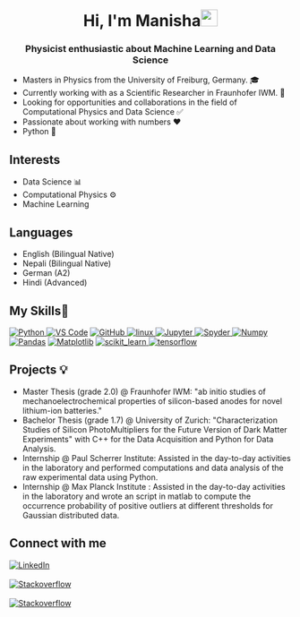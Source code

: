 
<h1 align="center">Hi, I'm Manisha<img src="https://raw.githubusercontent.com/MartinHeinz/MartinHeinz/master/wave.gif" width="30px"></h1>

<h3 align="center">Physicist enthusiastic about Machine Learning and Data Science</h3>




<p>

- Masters in Physics from the University of Freiburg, Germany. 🎓
- Currently working with as a Scientific Researcher in Fraunhofer IWM. 🏥
- Looking for opportunities and collaborations in the field of Computational Physics and Data Science ✅ 
- Passionate about working with numbers ❤️
- Python 💪
</p>


## **Interests**
- Data Science 📊
- Computational Physics ⚙️
- Machine Learning

## **Languages**
- English (Bilingual Native)
- Nepali (Bilingual Native)
- German (A2)
- Hindi (Advanced)

## **My Skills**🧰

<p align="left">
<a href="https://www.python.org" target="_blank"> <img src="https://img.shields.io/badge/Python-FFD43B?style=for-the-badge&logo=python&logoColor=darkgreen" alt="Python"/> </a>
<a href="https://code.visualstudio.com/" target="_blank"> <img src="https://img.shields.io/badge/Visual_Studio_Code-0078D4?style=for-the-badge&logo=visual%20studio%20code&logoColor=white" alt="VS Code"/></a>
<a href="https://github.com/" target="_blank"> <img src="https://img.shields.io/badge/GitHub-100000?style=for-the-badge&logo=github&logoColor=white" alt="GitHub"/>
<a href="https://www.linux.org/" target="_blank"> <img src="https://img.shields.io/badge/Linux-FCC624?style=for-the-badge&logo=linux&logoColor=black" alt="linux"/> </a>
<a href="https://jupyter.org/" target="_blank"> <img src="https://img.shields.io/badge/Jupyter-F37626.svg?&style=for-the-badge&logo=Jupyter&logoColor=white" alt="Jupyter"/> </a>
<a href="https://docs.anaconda.com/anaconda/user-guide/tasks/integration/spyder/#:~:text=Spyder%2C%20the%20Scientific%20Python%20Development,%2C%20debugging%2C%20and%20introspection%20features.&text=Spyder%20is%20also%20pre%2Dinstalled,which%20is%20included%20in%20Anaconda." target="_blank"> <img src="https://img.shields.io/badge/conda-342B029.svg?&style=for-the-badge&logo=anaconda&logoColor=white" alt="Spyder"/> </a>
<a href="https://numpy.org/" target="_blank"> <img src="https://img.shields.io/badge/Numpy-777BB4?style=for-the-badge&logo=numpy&logoColor=white" alt="Numpy"/></a>
<a href="https://pandas.pydata.org/" target="_blank"> <img src="https://img.shields.io/badge/Pandas-2C2D72?style=for-the-badge&logo=pandas&logoColor=white" alt="Pandas"/></a>
<a href="https://matplotlib.org/" target="_blank"> <img src="https://img.shields.io/badge/matplotlib-blue?style=for-the-badge&logo=matplotlib&logoColor=white" alt="Matplotlib"/></a>
<a href="https://scikit-learn.org/" target="_blank"> <img src="https://img.shields.io/badge/scikit_learn-F7931E?style=for-the-badge&logo=scikit-learn&logoColor=white" alt="scikit_learn"/> </a>
<a href="https://www.tensorflow.org" target="_blank"> <img src="https://img.shields.io/badge/TensorFlow-FF6F00?style=for-the-badge&logo=TensorFlow&logoColor=white" alt="tensorflow"/> </a>

## **Projects** 💡 
- Master Thesis (grade 2.0) @ Fraunhofer IWM: "ab initio studies of mechanoelectrochemical properties of silicon-based anodes for novel lithium-ion batteries."
- Bachelor Thesis (grade 1.7) @ University of Zurich: "Characterization Studies of Silicon PhotoMultipliers for the Future Version of Dark Matter Experiments" with C++ for the Data Acquisition and Python for Data Analysis.
- Internship @ Paul Scherrer Institute: Assisted in the day-to-day activities in the laboratory and performed computations and data analysis of the raw experimental data using Python.
- Internship @ Max Planck Institute : Assisted in the day-to-day activities in the laboratory and wrote an script in matlab to compute the occurrence probability of positive outliers at 
  different thresholds for Gaussian distributed data.    

## **Connect with me**

[<img align="top" alt="LinkedIn" src="https://img.shields.io/badge/LinkedIn-0077B5?style=for-the-badge&logo=linkedin&logoColor=white" />](https://www.linkedin.com/in/mnsha/)
<br><br>
[<img align="top" alt="Stackoverflow" src="https://img.shields.io/badge/-Gmail-black?logo=gmail&style=for-the-badge&logoWidth=38" />](mailto:mnsha15@gmail.com")
<br><br>
[<img align="top" alt="Stackoverflow" src="https://img.shields.io/badge/-Outlook-blue?logo=microsoft-outlook&style=for-the-badge&logoWidth=20" />](mailto:manisha.poudel@outlook.de")
<br><br>

